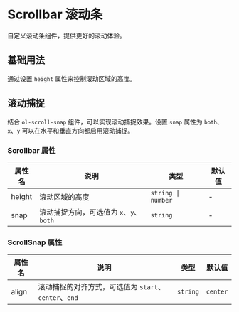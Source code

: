 # Scrollbar 滚动条

自定义滚动条组件，提供更好的滚动体验。

## 基础用法

通过设置 `height` 属性来控制滚动区域的高度。

<demo vue="../../demo/scrollbar/basic.vue" github="https://github.com/Onion-L/onionl-ui/tree/main/packages/components/scrollbar" />

## 滚动捕捉

结合 `ol-scroll-snap` 组件，可以实现滚动捕捉效果。设置 `snap` 属性为 `both`、`x`、`y` 可以在水平和垂直方向都启用滚动捕捉。

<demo vue="../../demo/scrollbar/snap.vue" github="https://github.com/Onion-L/onionl-ui/tree/main/packages/components/scrollbar" />

### Scrollbar 属性

| 属性名 | 说明 | 类型 | 默认值 |
| --- | --- | --- | --- |
| height | 滚动区域的高度 | `string \| number` | - |
| snap | 滚动捕捉方向，可选值为 `x`、`y`、`both` | `string` | - |

### ScrollSnap 属性

| 属性名 | 说明 | 类型 | 默认值 |
| --- | --- | --- | --- |
| align | 滚动捕捉的对齐方式，可选值为 `start`、`center`、`end` | `string` | `center` |
